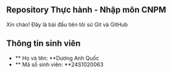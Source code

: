 ## Repository Thực hành - Nhập môn CNPM
Xin chào! Đây là bài đầu tiên tôi sử Git và GitHub

## Thông tin sinh viên
- ** Họ và tên: **Dương Anh Quốc
- ** Mã số sinh viên: **24S1020063
